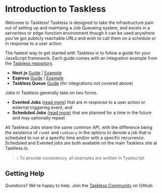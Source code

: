 # Introduction to Taskless

Welcome to Taskless! Taskless is designed to take the infrastructure pain out of setting up and maintaing a Job Queueing system, and excels in a serverless or edge-function environment though it can be used anywhere you've got publicly reachable URLs and wish to call them on a schedule or in response to a user action.

The fastest way to get started with Taskless is to follow a guide for your JavaScript framework. Each guide comes with an integration example from the [Taskless repository](https://github.com/taskless/taskless/tree/main/examples).

- **Next.js** [Guide](/docs/get-started/nextjs.md) | [Example](https://github.com/taskless/taskless/tree/main/examples/next)
- **Express** [Guide](/docs/get-started/express.md) | [Example](https://github.com/taskless/taskless/tree/main/examples/express)
- **Taskless Queue** [Guide](/docs/get-started/raw-queue.md) (for integrations not covered above)

Jobs in Taskless generally take on two forms.

- **Evented Jobs** ([read more](/docs/concepts/jobs.md#evented-jobs)) that are in response to a user action or external triggering event, and
- **Scheduled Jobs** ([read more](/docs/concepts/jobs.md#scheduled-jobs)) that are planned for a time in the future and may optionally repeat

All Taskless Jobs share the same common API, with the difference being the existence of `runAt` and `runEvery` in the options to denote a job that is scheduled to run at a specific time and/or with a specific recurrence. Scheduled and Evented jobs are both available on the main Taskless site at Taskless.io.

> :information_source: To provide consistency, all examples are written in Typescript

## Getting Help

Questions? We're happy to help. Join the [Taskless Community](https://github.com/taskless/taskless/discussions/categories/q-a) on Github.
